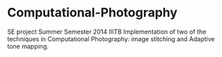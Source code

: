 Computational-Photography
=========================

SE project Summer Semester 2014 IIITB
Implementation of two of the techniques in Computational Photography: image stitching and Adaptive tone mapping.
